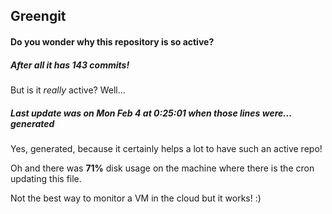 ## Greengit

#### Do you wonder why this repository is so active?

##### After all it has 143 commits!

But is it *really* active? Well...

##### Last update was on Mon Feb 4 at 0:25:01 when those lines were... generated

Yes, generated, because it certainly helps a lot to have such an active repo!

Oh and there was **71%** disk usage on the machine
where there is the cron updating this file.

Not the best way to monitor a VM in the cloud but it works! :)
